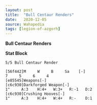 ```yaml
---
layout: post
title:  "Bull Centaur Renders"
date:   2020-12-05
source: Wahapedia
tags: [legion-of-azgorh]
---
```


**Bull Centaur Renders**

**Stat Block**
```
5/5 Bull Centaur Render
```

```
[56f442]M     W     B     Sa    [-]
7     5     6     4     
[e85545]Weapons[-]
[c6c930]Darkforged Weapon[-]
1"     A:3    H:4+   W:3+   R:-1   D:2   
[c6c930]Crushing Hooves[-]
1"     A:3    H:4+   W:4+   R:-    D:1   
```


